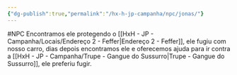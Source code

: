```yaml
---
{"dg-publish":true,"permalink":"/hx-h-jp-campanha/npc/jonas/"}
---
```


#NPC
Encontramos ele protegendo o [[HxH - JP - Campanha/Locais/Endereço 2 - Feffer\|Endereço 2 - Feffer]], ele fugiu com nosso carro, dias depois encontramos ele e oferecemos ajuda para ir contra a [[HxH - JP - Campanha/Trupe - Gangue do Sussurro\|Trupe - Gangue do Sussurro]], ele preferiu fugir.

